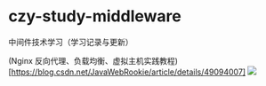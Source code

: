 # czy-study-middleware
中间件技术学习（学习记录与更新）


(Nginx 反向代理、负载均衡、虚拟主机实践教程)[https://blog.csdn.net/JavaWebRookie/article/details/49094007]
![](https://github.com/andyczy/czy-study-middleware/blob/master/nginx/blog.png)